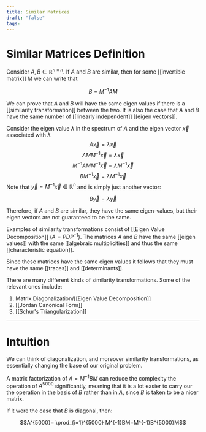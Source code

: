 ```yaml
---
title: Similar Matrices
draft: "false"
tags:
---
```

# Similar Matrices Definition 

Consider $A,B \in \mathbb{R}^{n \times n}$.  If $A$ and $B$ are similar, then for some [[invertible matrix]] $M$ we can write that 

$$B=M^{-1}AM$$

We can prove that $A$ and $B$ will have the same eigen values if there is a [[similarity transformation]] between the two. It is also the case that $A$ and $B$ have the same number of [[linearly independent]] [[eigen vectors]]. 

Consider the eigen value $\lambda$ in the spectrum of $A$ and the eigen vector $\vec{x}$ associated with $\lambda$
$$A\vec{x}=\lambda \vec{x}$$
$$AMM^{-1}\vec{x}=\lambda \vec{x}$$
$$M^{-1}AMM^{-1}\vec{x}=\lambda M^{-1}\vec{x}$$
$$BM^{-1}\vec{x}=\lambda M^{-1}\vec{x}$$
Note that $\vec{y}=M^{-1}\vec{x} \in \mathbb{R}^n$ and is simply just another vector:

$$B\vec{y}=\lambda \vec{y}$$

Therefore, if $A$ and $B$ are similar, they have the same eigen-values, but their eigen vectors are not guaranteed to be the same. 

Examples of similarity transformations consist of [[Eigen Value Decomposition]] ($A=PDP^{-1}$). The matrices $A$ and $B$ have the same [[eigen values]] with the same [[algebraic multiplicities]] and thus the same [[characteristic equation]]. 

Since these matrices have the same eigen values it follows that they must have the same [[traces]] and [[determinants]]. 

There are many different kinds of similarity transformations. Some of the relevant ones include: 

1. Matrix Diagonalization/[[Eigen Value Decomposition]]
2. [[Jordan Canonical Form]] 
3. [[Schur's Triangularization]] 

---
# Intuition 

We can think of diagonalization, and moreover similarity transformations, as essentially changing the base of our original problem. 

A matrix factorization of $A=M^{-1}BM$ can reduce the complexity the operation of $A^{5000}$ significantly, meaning that it is a lot easier to carry our the operation in the basis of $B$ rather than in $A$, since $B$ is taken to be a nicer matrix. 

If it were the case that $B$ is diagonal, then: 

$$A^{5000}= \prod_{i=1}^{5000} M^{-1}BM=M^{-1}B^{5000}M$$
